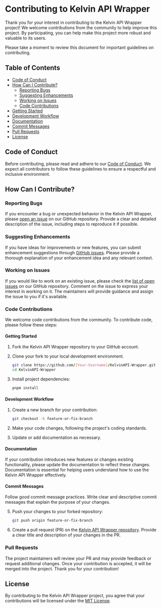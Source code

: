 # Contributing to Kelvin API Wrapper

Thank you for your interest in contributing to the Kelvin API Wrapper project! We welcome contributions from the community to help improve this project. By participating, you can help make this project more robust and valuable to its users.

Please take a moment to review this document for important guidelines on contributing.

## Table of Contents

- [Code of Conduct](#code-of-conduct)
- [How Can I Contribute?](#how-can-i-contribute)
  - [Reporting Bugs](#reporting-bugs)
  - [Suggesting Enhancements](#suggesting-enhancements)
  - [Working on Issues](#working-on-issues)
  - [Code Contributions](#code-contributions)
- [Getting Started](#getting-started)
- [Development Workflow](#development-workflow)
- [Documentation](#documentation)
- [Commit Messages](#commit-messages)
- [Pull Requests](#pull-requests)
- [License](#license)

## Code of Conduct

Before contributing, please read and adhere to our [Code of Conduct](CODE_OF_CONDUCT.md). We expect all contributors to follow these guidelines to ensure a respectful and inclusive environment.

## How Can I Contribute?

### Reporting Bugs

If you encounter a bug or unexpected behavior in the Kelvin API Wrapper, please [open an issue](https://github.com/domi-bue/KelvinAPI-Wrapper/issues/new) on our GitHub repository. Provide a clear and detailed description of the issue, including steps to reproduce it if possible.

### Suggesting Enhancements

If you have ideas for improvements or new features, you can submit enhancement suggestions through [GitHub issues](https://github.com/domi-bue/KelvinAPI-Wrapper/issues/new). Please provide a thorough explanation of your enhancement idea and any relevant context.

### Working on Issues

If you would like to work on an existing issue, please check the [list of open issues](https://github.com/domi-bue/KelvinAPI-Wrapper/issues) on our GitHub repository. Comment on the issue to express your interest in working on it. The maintainers will provide guidance and assign the issue to you if it's available.

### Code Contributions

We welcome code contributions from the community. To contribute code, please follow these steps:

#### Getting Started

1. Fork the Kelvin API Wrapper repository to your GitHub account.
2. Clone your fork to your local development environment.

   ```bash
   git clone https://github.com/[Your-Username]/KelvinAPI-Wrapper.git
   cd KelvinAPI-Wrapper
   ```

3. Install project dependencies:

   ```bash
   pnpm install
   ```

#### Development Workflow

1. Create a new branch for your contribution:

   ```bash
   git checkout -b feature-or-fix-branch
   ```

2. Make your code changes, following the project's coding standards.

3. Update or add documentation as necessary.

#### Documentation

If your contribution introduces new features or changes existing functionality, please update the documentation to reflect these changes. Documentation is essential for helping users understand how to use the Kelvin API Wrapper effectively.

#### Commit Messages

Follow good commit message practices. Write clear and descriptive commit messages that explain the purpose of your changes.

5. Push your changes to your forked repository:

   ```bash
   git push origin feature-or-fix-branch
   ```

6. Create a pull request (PR) on the [Kelvin API Wrapper repository](https://github.com/domi-bue/KelvinAPI-Wrapper). Provide a clear title and description of your changes in the PR.

### Pull Requests

The project maintainers will review your PR and may provide feedback or request additional changes. Once your contribution is accepted, it will be merged into the project. Thank you for your contribution!

## License

By contributing to the Kelvin API Wrapper project, you agree that your contributions will be licensed under the [MIT License](LICENSE).
